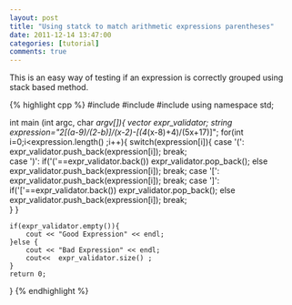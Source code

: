 ```yaml
---
layout: post
title: "Using statck to match arithmetic expressions parentheses"
date: 2011-12-14 13:47:00
categories: [tutorial]
comments: true
---
```


This is an easy way of testing if an expression is correctly grouped using stack based method. 

<!--more-->

{% highlight cpp %}
#include <iostream>
#include <vector>
#include <string>
using namespace std;

int main (int argc, char *argv[]){
	vector<char> expr_validator;
	string expression="2[(a-9)/(2-b)]/(x-2)-[(4*(x-8)+4)/(5x+17)]";
	for(int i=0;i<expression.length() ;i++){
		switch(expression[i]){
			case '(':
					expr_validator.push_back(expression[i]);
				break;		
			case ')':
					if('('==expr_validator.back())
						expr_validator.pop_back();
					else
						expr_validator.push_back(expression[i]);
				break;
			case '[':
					expr_validator.push_back(expression[i]);
				break;
			case ']':
					if('['==expr_validator.back())
						expr_validator.pop_back();
					else
					expr_validator.push_back(expression[i]);
				break;					
		}
	}	
	
	if(expr_validator.empty()){
		cout << "Good Expression" << endl;	
	}else {
		cout << "Bad Expression" << endl;
		cout<<	expr_validator.size() ;
	}
	return 0;	
}
{% endhighlight %}


